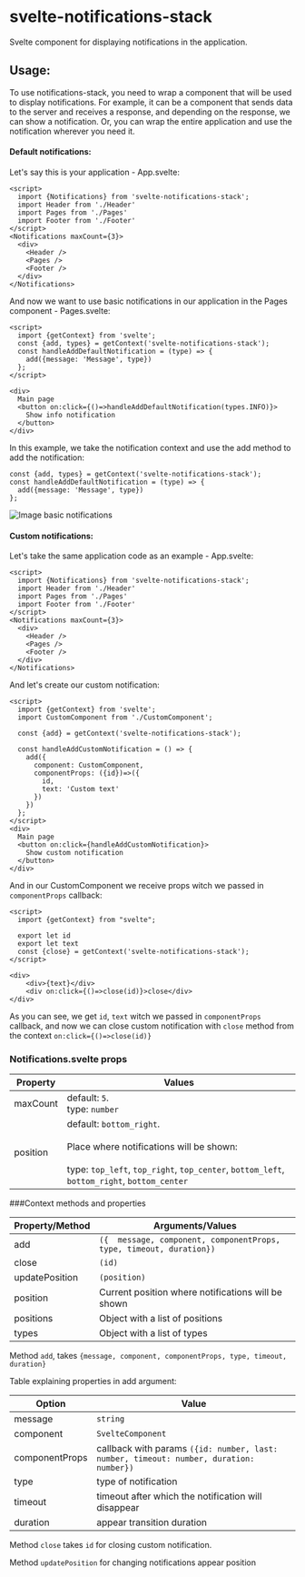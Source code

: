 # svelte-notifications-stack

Svelte component for displaying notifications in the application.

## Usage:

To use notifications-stack, you need to wrap a component that will be used to display notifications. For example, it can be a component that sends data to the server and receives a response, and depending on the response, we can show a notification. Or, you can wrap the entire application and use the notification wherever you need it.

#### Default notifications:

Let's say this is your application - App.svelte:

```sveltehtml
<script>
  import {Notifications} from 'svelte-notifications-stack';
  import Header from './Header'
  import Pages from './Pages'
  import Footer from './Footer'
</script>
<Notifications maxCount={3}>
  <div>
    <Header />
    <Pages />
    <Footer />
  </div>
</Notifications>
```
And now we want to use basic notifications in our application in the Pages component - Pages.svelte:

```sveltehtml
<script>
  import {getContext} from 'svelte';
  const {add, types} = getContext('svelte-notifications-stack');
  const handleAddDefaultNotification = (type) => {
    add({message: 'Message', type})
  };
</script>

<div>
  Main page
  <button on:click={()=>handleAddDefaultNotification(types.INFO)}>
    Show info notification
  </button>
</div>
```

In this example, we take the notification context and use the add method to add the notification:

```sveltejs
const {add, types} = getContext('svelte-notifications-stack');
const handleAddDefaultNotification = (type) => {
  add({message: 'Message', type})
};
```

![Image basic notifications](https://i.ibb.co/wc0LYS5/Screenshot-2020-09-30-at-00-02-19.png)

#### Custom notifications:

Let's take the same application code as an example - App.svelte:

```sveltehtml
<script>
  import {Notifications} from 'svelte-notifications-stack';
  import Header from './Header'
  import Pages from './Pages'
  import Footer from './Footer'
</script>
<Notifications maxCount={3}>
  <div>
    <Header />
    <Pages />
    <Footer />
  </div>
</Notifications>
```

And let's create our custom notification:

```sveltehtml
<script>
  import {getContext} from 'svelte';
  import CustomComponent from './CustomComponent';

  const {add} = getContext('svelte-notifications-stack');

  const handleAddCustomNotification = () => {
    add({
      component: CustomComponent, 
      componentProps: ({id})=>({
        id, 
        text: 'Custom text'
      })
    })
  };
</script>
<div>
  Main page
  <button on:click={handleAddCustomNotification}>
    Show custom notification
  </button>
</div>
```
And in our CustomComponent we receive props witch we passed in `componentProps` callback:

```sveltehtml
<script>
  import {getContext} from "svelte";

  export let id
  export let text
  const {close} = getContext('svelte-notifications-stack');
</script>

<div>
    <div>{text}</div>
    <div on:click={()=>close(id)}>close</div>
</div>
```

As you can see, we get `id`, `text` witch we passed in `componentProps` callback, and now we can close custom notification with `close` method from the context `on:click={()=>close(id)}`

### Notifications.svelte props

| Property | Values                                                                                                                                                          |
|----------|-----------------------------------------------------------------------------------------------------------------------------------------------------------------|
| maxCount | default: `5`.<br>type: `number`                                                                                                                                       |
| position | default: `bottom_right`.<br><br>Place where notifications will be shown:  <br><br> type: `top_left`, `top_right`, `top_center`, `bottom_left`, `bottom_right`, `bottom_center` |

###Context methods and properties

| Property/Method | Arguments/Values                                                    |
|-----------------|---------------------------------------------------------------------|
| add             | `({  message, component, componentProps, type, timeout, duration})` |
| close           | `(id)`                                                              |
| updatePosition  | `(position)`                                                        |
| position        | Current position where notifications will be shown                  |
| positions       | Object with a list of positions                                     |
| types           | Object with a list of types                                         |

Method `add`, takes `{message, component, componentProps, type, timeout, duration}`

Table explaining properties in add argument:

| Option         | Value                                                                                  |
|----------------|----------------------------------------------------------------------------------------|
| message        | `string`                                                                               |
| component      | `SvelteComponent`                                                                      |
| componentProps | callback with params `({id: number, last: number, timeout: number, duration: number})` |
| type           | type of notification                                                                   |
| timeout        | timeout after which the notification will disappear                                    |
| duration       | appear transition duration                                                             |

Method `close` takes `id` for closing custom notification.

Method `updatePosition` for changing notifications appear position
